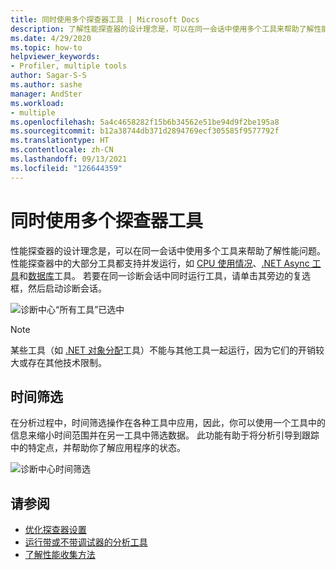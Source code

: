 ```yaml
---
title: 同时使用多个探查器工具 | Microsoft Docs
description: 了解性能探查器的设计理念是，可以在同一会话中使用多个工具来帮助了解性能问题。
ms.date: 4/29/2020
ms.topic: how-to
helpviewer_keywords:
- Profiler, multiple tools
author: Sagar-S-S
ms.author: sashe
manager: AndSter
ms.workload:
- multiple
ms.openlocfilehash: 5a4c4658282f15b6b34562e51be94d9f2be195a8
ms.sourcegitcommit: b12a38744db371d2894769ecf305585f9577792f
ms.translationtype: HT
ms.contentlocale: zh-CN
ms.lasthandoff: 09/13/2021
ms.locfileid: "126644359"
---
```

# <a name="using-multiple-profiler-tools-simultaneously"></a>同时使用多个探查器工具

性能探查器的设计理念是，可以在同一会话中使用多个工具来帮助了解性能问题。 性能探查器中的大部分工具都支持并发运行，如 [CPU 使用情况](../profiling/cpu-usage.md)、[.NET Async 工具](../profiling/analyze-async.md)和[数据库](../profiling/analyze-database.md)工具。 若要在同一诊断会话中同时运行工具，请单击其旁边的复选框，然后启动诊断会话。

![诊断中心“所有工具”已选中](../profiling/media/diaghuballtoolsselected.png "诊断中心“所有工具”已选中")

>[!NOTE]
>某些工具（如 [.NET 对象分配](../profiling/dotnet-alloc-tool.md)工具）不能与其他工具一起运行，因为它们的开销较大或存在其他技术限制。

## <a name="time-filtering"></a>时间筛选 

在分析过程中，时间筛选操作在各种工具中应用，因此，你可以使用一个工具中的信息来缩小时间范围并在另一工具中筛选数据。 此功能有助于将分析引导到跟踪中的特定点，并帮助你了解应用程序的状态。

![诊断中心时间筛选](../profiling/media/diaghubtimefiltering.png "诊断中心时间筛选")

## <a name="see-also"></a>请参阅

- [优化探查器设置](../profiling/optimize-profiler-settings.md)
- [运行带或不带调试器的分析工具](../profiling/running-profiling-tools-with-or-without-the-debugger.md)
- [了解性能收集方法](../profiling/understanding-performance-collection-methods-perf-profiler.md)
